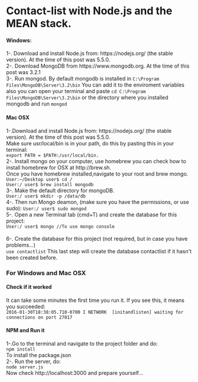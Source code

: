 # Contact-list with Node.js and the MEAN stack.
<h4>Windows:</h4>
1-. Download and install Node.js from:  https://nodejs.org/ (the stable version). At the time of this post was 5.5.0.<br>
2-. Download MongoDB from https://www.mongodb.org. At the time of this post was 3.2.1<br>
3-. Run mongod. By default mongodb is installed in <code>C:\Program Files\MongoDB\Server\3.2\bin</code> You can add it to the enviroment variables also you can open your terminal and paste <code>cd C:\Program Files\MongoDB\Server\3.2\bin</code> or the directory where you installed mongodb and run <code>mongod</code></br>


<h4>Mac OSX</h4>
1-.Download and install Node.js from:  https://nodejs.org/ (the stable version). At the time of this post was 5.5.0.<br>
  Make sure usr/local/bin is in your path, do this by pasting this in your terminal:<br>
  <code>export PATH = $PATH:/usr/local/bin.</code><br>
2-. Install mongo on your computer, use homebrew you can check how to install homebrew for OSX at http://brew.sh.<br>
    Once you have homebrew installed,navigate to your root and brew mongo.<br>
    <code>User:~/Desktop user$ cd /</code><br>
    <code>User:/ user$ brew install mongodb</code><br>
3-. Make the default directory for mongoDB. <br>
    <code>User:/ user$ mkdir -p /data/db</code><br>
4-. Then run Mongo deamon, (make sure you have the permissions, or use sudo):
    <code>User:/ user$ sudo mongod</code><br>
5-. Open a new Terminal tab (cmd+T) and create the database for this project:<br>
    <code>User:/ user$ mongo //To use mongo console<br></code>
    <br>
6-. Create the database for this project (not required, but in case you have problems...)<br>
    <code>use contactlist</code>
    This last step will create the database contactlist if it hasn't been created before.

<h3>For Windows and Mac OSX</h3>
<h4>Check if it worked</h4>
It can take some minutes the first time you run it. If you see this, it means you succeeded:<br>
<code>2016-01-30T18:38:05.710-0700 I NETWORK  [initandlisten] waiting for connections on port 27017</code>

<h4>NPM and Run it</h4>
1-.Go to the terminal and navigate to the project folder and do:<br>
  <code>npm install</code><br>
  To install the package.json<br>
2-. Run the server, do:<br>
  <code>node server.js</code>
  <br> Now check http://localhost:3000 and prepare yourself...
  
